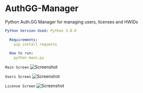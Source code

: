 # AuthGG-Manager
Python Auth.GG Manager for managing users, licenses and HWIDs

```yaml
Python Version Used: Python 3.8.9
  
  Requirements:
    pip install requests
  
  How to run:
    python main.py
```

```Main Screen```
![Screenshot](pictures/unknown.png)

```Users Screen```
![Screenshot](pictures/users.png)

```License Screen```
![Screenshot](pictures/licenses.png)
